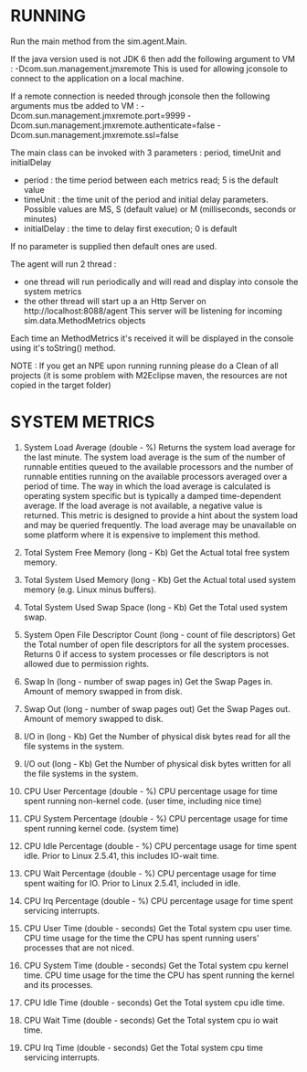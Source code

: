 RUNNING
=======

Run the main method from the sim.agent.Main.

If the java version used is not JDK 6 then add the following argument to VM : -Dcom.sun.management.jmxremote
This is used for allowing jconsole to connect to the application on a local machine.

If a remote connection is needed through jconsole then the following arguments mus tbe added to VM :
-Dcom.sun.management.jmxremote.port=9999 -Dcom.sun.management.jmxremote.authenticate=false -Dcom.sun.management.jmxremote.ssl=false

The main class can be invoked with 3 parameters : period, timeUnit and initialDelay
- period : the time period between each metrics read; 5 is the default value
- timeUnit : the time unit of the period and initial delay parameters. Possible values 
are MS, S (default value) or M (milliseconds, seconds or minutes)
- initialDelay : the time to delay first execution; 0 is default

If no parameter is supplied then default ones are used.

The agent will run 2 thread :
- one thread will run periodically and will read and display into console the system metrics
- the other thread will start up a an Http Server on http://localhost:8088/agent This server 
will be listening for incoming sim.data.MethodMetrics objects

Each time an MethodMetrics it's received it will be displayed in the console using it's toString() method.

NOTE : If you get an NPE upon running running please do a Clean of all projects (it is some problem with 
M2Eclipse maven, the resources are not copied in the target folder)

SYSTEM METRICS
==============
1) System Load Average (double - %)
  Returns the system load average for the last minute. The system load average is the sum of the number of runnable 
entities queued to the available processors and the number of runnable entities running on the available processors 
averaged over a period of time. The way in which the load average is calculated is operating system specific but is
typically a damped time-dependent average.
  If the load average is not available, a negative value is returned.
  This metric is designed to provide a hint about the system load and may be queried frequently. The load average may
be unavailable on some platform where it is expensive to implement this method.

2) Total System Free Memory (long - Kb)
Get the Actual total free system memory.

3) Total System Used Memory (long - Kb)
Get the Actual total used system memory (e.g. Linux minus buffers).

4) Total System Used Swap Space (long - Kb)
Get the Total used system swap.

5) System Open File Descriptor Count (long - count of file descriptors)
Get the Total number of open file descriptors for all the system processes.
Returns 0 if access to system processes or file descriptors is not allowed due to permission rights.

6) Swap In (long - number of swap pages in)
Get the Swap Pages in. Amount of memory swapped in from disk.

7) Swap Out (long - number of swap pages out)
Get the Swap Pages out. Amount of memory swapped to disk.

8) I/O in (long - Kb)
Get the Number of physical disk bytes read for all the file systems in the system.

9) I/O out (long - Kb)
Get the Number of physical disk bytes written for all the file systems in the system.

10) CPU User Percentage (double - %)
CPU percentage usage for time spent running non-kernel code. (user time, including nice time)

11) CPU System Percentage (double - %)
CPU percentage usage for time spent running kernel code. (system time)

12) CPU Idle Percentage (double - %)
CPU percentage usage for time spent idle. Prior to Linux 2.5.41, this includes IO-wait time.

13) CPU Wait Percentage (double - %)
CPU percentage usage for time spent waiting for IO. Prior to Linux 2.5.41, included in idle.

14) CPU Irq Percentage (double - %)
CPU percentage usage for time spent servicing interrupts.

15) CPU User Time (double - seconds)
Get the Total system cpu user time.
CPU time usage for the time the CPU has spent running users' processes that are not niced.

16) CPU System Time (double - seconds)
Get the Total system cpu kernel time.
CPU time usage for the time the CPU has spent running the kernel and its processes.

17) CPU Idle Time (double - seconds)
Get the Total system cpu idle time.

18) CPU Wait Time (double - seconds)
Get the Total system cpu io wait time.

19) CPU Irq Time (double - seconds)
Get the Total system cpu time servicing interrupts.
